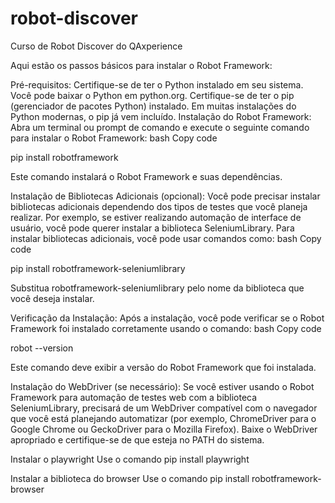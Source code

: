 # robot-discover
Curso de Robot Discover do QAxperience

Aqui estão os passos básicos para instalar o Robot Framework:

Pré-requisitos: Certifique-se de ter o Python instalado em seu sistema. Você pode baixar o Python em python.org. Certifique-se de ter o pip (gerenciador de pacotes Python) instalado. Em muitas instalações do Python modernas, o pip já vem incluído.
Instalação do Robot Framework: Abra um terminal ou prompt de comando e execute o seguinte comando para instalar o Robot Framework:
bash Copy code

pip install robotframework

Este comando instalará o Robot Framework e suas dependências.

Instalação de Bibliotecas Adicionais (opcional): Você pode precisar instalar bibliotecas adicionais dependendo dos tipos de testes que você planeja realizar. Por exemplo, se estiver realizando automação de interface de usuário, você pode querer instalar a biblioteca SeleniumLibrary. Para instalar bibliotecas adicionais, você pode usar comandos como:
bash Copy code

pip install robotframework-seleniumlibrary

Substitua robotframework-seleniumlibrary pelo nome da biblioteca que você deseja instalar.

Verificação da Instalação: Após a instalação, você pode verificar se o Robot Framework foi instalado corretamente usando o comando:
bash Copy code

robot --version

Este comando deve exibir a versão do Robot Framework que foi instalada.

Instalação do WebDriver (se necessário): Se você estiver usando o Robot Framework para automação de testes web com a biblioteca SeleniumLibrary, precisará de um WebDriver compatível com o navegador que você está planejando automatizar (por exemplo, ChromeDriver para o Google Chrome ou GeckoDriver para o Mozilla Firefox). Baixe o WebDriver apropriado e certifique-se de que esteja no PATH do sistema.

Instalar o playwright Use o comando pip install playwright

Instalar a biblioteca do browser Use o comando pip install robotframework-browser
